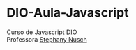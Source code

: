 # DIO-Aula-Javascript
Curso de Javascript [DIO](https://web.dio.me/)<br>
Professora [Stephany Nusch](https://github.com/stebsnusch)
